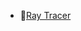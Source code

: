 

* :flashlight:[Ray Tracer](https://raw.githubusercontent.com/lfricken/RayTracer/workingAreaLights/content/best/best.png?token=ABS5VMBKYXVN3WVE5S7ERHLBZ5FGY)
